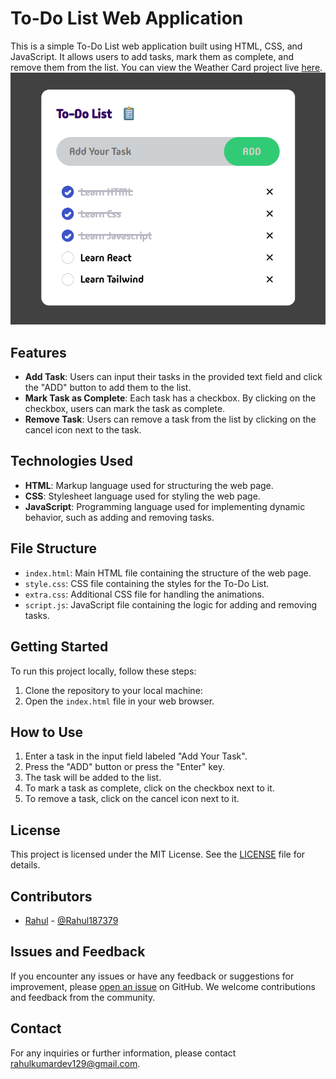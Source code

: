 # To-Do List Web Application

This is a simple To-Do List web application built using HTML, CSS, and JavaScript. It allows users to add tasks, mark them as complete, and remove them from the list. You can view the Weather Card project live [here](https://rahulkumar129.github.io/Weather-Card/).
![Card Image](img1.png)

## Features

-   **Add Task**: Users can input their tasks in the provided text field and click the "ADD" button to add them to the list.
-   **Mark Task as Complete**: Each task has a checkbox. By clicking on the checkbox, users can mark the task as complete.
-   **Remove Task**: Users can remove a task from the list by clicking on the cancel icon next to the task.

## Technologies Used

-   **HTML**: Markup language used for structuring the web page.
-   **CSS**: Stylesheet language used for styling the web page.
-   **JavaScript**: Programming language used for implementing dynamic behavior, such as adding and removing tasks.

## File Structure

-   `index.html`: Main HTML file containing the structure of the web page.
-   `style.css`: CSS file containing the styles for the To-Do List.
-   `extra.css`: Additional CSS file for handling the animations.
-   `script.js`: JavaScript file containing the logic for adding and removing tasks.

## Getting Started

To run this project locally, follow these steps:

1. Clone the repository to your local machine:
2. Open the `index.html` file in your web browser.

## How to Use

1. Enter a task in the input field labeled "Add Your Task".
2. Press the "ADD" button or press the "Enter" key.
3. The task will be added to the list.
4. To mark a task as complete, click on the checkbox next to it.
5. To remove a task, click on the cancel icon next to it.

## License

This project is licensed under the MIT License. See the [LICENSE](LICENSE) file for details.

## Contributors

-   [Rahul](https://github.com/rahulkumar129) - [@Rahul187379](https://twitter.com/@Rahul187379)

## Issues and Feedback

If you encounter any issues or have any feedback or suggestions for improvement, please [open an issue](https://github.com/yourusername/weather-card-project/issues) on GitHub. We welcome contributions and feedback from the community.

## Contact

For any inquiries or further information, please contact [rahulkumardev129@gmail.com](mailto:rahulkumardev129@gmail.com).

